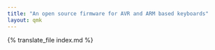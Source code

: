 ```yaml
---
title: "An open source firmware for AVR and ARM based keyboards"
layout: qmk
---
```


{% translate_file index.md %}
